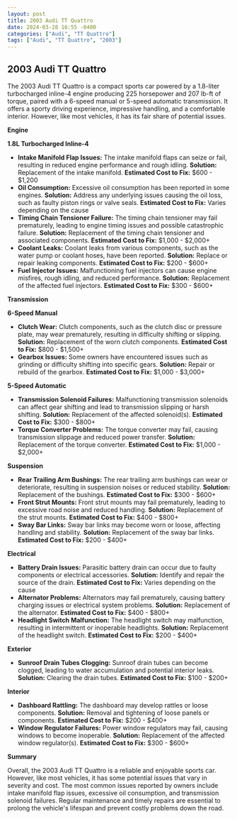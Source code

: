 ```yaml
---
layout: post
title: 2003 Audi TT Quattro
date: 2024-03-28 16:55 -0400
categories: ["Audi", "TT Quattro"]
tags: ["Audi", "TT Quattro", "2003"]
---
```

## 2003 Audi TT Quattro

The 2003 Audi TT Quattro is a compact sports car powered by a 1.8-liter turbocharged inline-4 engine producing 225 horsepower and 207 lb-ft of torque, paired with a 6-speed manual or 5-speed automatic transmission. It offers a sporty driving experience, impressive handling, and a comfortable interior. However, like most vehicles, it has its fair share of potential issues.

**Engine**

**1.8L Turbocharged Inline-4**

* **Intake Manifold Flap Issues:** The intake manifold flaps can seize or fail, resulting in reduced engine performance and rough idling. **Solution:** Replacement of the intake manifold. **Estimated Cost to Fix:** $600 - $1,200
* **Oil Consumption:** Excessive oil consumption has been reported in some engines. **Solution:** Address any underlying issues causing the oil loss, such as faulty piston rings or valve seals. **Estimated Cost to Fix:** Varies depending on the cause
* **Timing Chain Tensioner Failure:** The timing chain tensioner may fail prematurely, leading to engine timing issues and possible catastrophic failure. **Solution:** Replacement of the timing chain tensioner and associated components. **Estimated Cost to Fix:** $1,000 - $2,000+
* **Coolant Leaks:** Coolant leaks from various components, such as the water pump or coolant hoses, have been reported. **Solution:** Replace or repair leaking components. **Estimated Cost to Fix:** $200 - $600+
* **Fuel Injector Issues:** Malfunctioning fuel injectors can cause engine misfires, rough idling, and reduced performance. **Solution:** Replacement of the affected fuel injectors. **Estimated Cost to Fix:** $300 - $600+

**Transmission**

**6-Speed Manual**

* **Clutch Wear:** Clutch components, such as the clutch disc or pressure plate, may wear prematurely, resulting in difficulty shifting or slipping. **Solution:** Replacement of the worn clutch components. **Estimated Cost to Fix:** $800 - $1,500+
* **Gearbox Issues:** Some owners have encountered issues such as grinding or difficulty shifting into specific gears. **Solution:** Repair or rebuild of the gearbox. **Estimated Cost to Fix:** $1,000 - $3,000+

**5-Speed Automatic**

* **Transmission Solenoid Failures:** Malfunctioning transmission solenoids can affect gear shifting and lead to transmission slipping or harsh shifting. **Solution:** Replacement of the affected solenoid(s). **Estimated Cost to Fix:** $300 - $800+
* **Torque Converter Problems:** The torque converter may fail, causing transmission slippage and reduced power transfer. **Solution:** Replacement of the torque converter. **Estimated Cost to Fix:** $1,000 - $2,000+

**Suspension**

* **Rear Trailing Arm Bushings:** The rear trailing arm bushings can wear or deteriorate, resulting in suspension noises or reduced stability. **Solution:** Replacement of the bushings. **Estimated Cost to Fix:** $300 - $600+
* **Front Strut Mounts:** Front strut mounts may fail prematurely, leading to excessive road noise and reduced handling. **Solution:** Replacement of the strut mounts. **Estimated Cost to Fix:** $400 - $800+
* **Sway Bar Links:** Sway bar links may become worn or loose, affecting handling and stability. **Solution:** Replacement of the sway bar links. **Estimated Cost to Fix:** $200 - $400+

**Electrical**

* **Battery Drain Issues:** Parasitic battery drain can occur due to faulty components or electrical accessories. **Solution:** Identify and repair the source of the drain. **Estimated Cost to Fix:** Varies depending on the cause
* **Alternator Problems:** Alternators may fail prematurely, causing battery charging issues or electrical system problems. **Solution:** Replacement of the alternator. **Estimated Cost to Fix:** $400 - $800+
* **Headlight Switch Malfunction:** The headlight switch may malfunction, resulting in intermittent or inoperable headlights. **Solution:** Replacement of the headlight switch. **Estimated Cost to Fix:** $200 - $400+

**Exterior**

* **Sunroof Drain Tubes Clogging:** Sunroof drain tubes can become clogged, leading to water accumulation and potential interior leaks. **Solution:** Clearing the drain tubes. **Estimated Cost to Fix:** $100 - $200+

**Interior**

* **Dashboard Rattling:** The dashboard may develop rattles or loose components. **Solution:** Removal and tightening of loose panels or components. **Estimated Cost to Fix:** $200 - $400+
* **Window Regulator Failures:** Power window regulators may fail, causing windows to become inoperable. **Solution:** Replacement of the affected window regulator(s). **Estimated Cost to Fix:** $300 - $600+

**Summary**

Overall, the 2003 Audi TT Quattro is a reliable and enjoyable sports car. However, like most vehicles, it has some potential issues that vary in severity and cost. The most common issues reported by owners include intake manifold flap issues, excessive oil consumption, and transmission solenoid failures. Regular maintenance and timely repairs are essential to prolong the vehicle's lifespan and prevent costly problems down the road.
